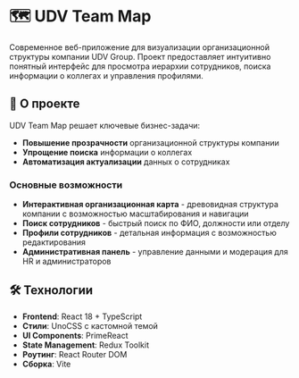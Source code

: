 # 🗺️ UDV Team Map

Современное веб-приложение для визуализации организационной структуры компании UDV Group. Проект предоставляет интуитивно понятный интерфейс для просмотра иерархии сотрудников, поиска информации о коллегах и управления профилями.

## 🚀 О проекте

UDV Team Map решает ключевые бизнес-задачи:

- **Повышение прозрачности** организационной структуры компании
- **Упрощение поиска** информации о коллегах
- **Автоматизация актуализации** данных о сотрудниках

### Основные возможности

- **Интерактивная организационная карта** - древовидная структура компании с возможностью масштабирования и навигации
- **Поиск сотрудников** - быстрый поиск по ФИО, должности или отделу
- **Профили сотрудников** - детальная информация с возможностью редактирования
- **Административная панель** - управление данными и модерация для HR и администраторов

## 🛠 Технологии

- **Frontend**: React 18 + TypeScript
- **Стили**: UnoCSS с кастомной темой
- **UI Components**: PrimeReact
- **State Management**: Redux Toolkit
- **Роутинг**: React Router DOM
- **Сборка**: Vite

